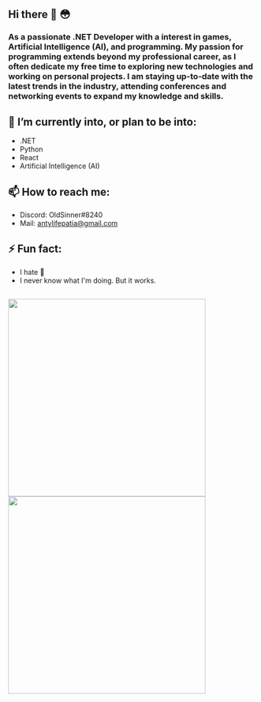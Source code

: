 ## Hi there 👋 😳
### As a passionate .NET Developer with a interest in games, Artificial Intelligence (AI), and programming. My passion for programming extends beyond my professional career, as I often dedicate my free time to exploring new technologies and working on personal projects. I am staying up-to-date with the latest trends in the industry, attending conferences and networking events to expand my knowledge and skills.
## 🔭 I’m currently into, or plan to be into: 
 - .NET 
 - Python
 - React
 - Artificial Intelligence (AI)
## 📫 How to reach me:
 - Discord: OldSinner#8240
 - Mail: antylifepatia@gmail.com
## ⚡ Fun fact:
 - I hate 🍄
 - I never know what I'm doing. But it works. 
##
<img width="400" src="https://github-readme-stats.vercel.app/api?username=OldSinner&show_icons=true&theme=radical"><img width="400" src="https://github-readme-stats.vercel.app/api/top-langs/?username=OldSinner&layout=compact&theme=radical">

